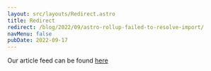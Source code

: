 ```yaml
---
layout: src/layouts/Redirect.astro
title: Redirect
redirect: /blog/2022/09/astro-rollup-failed-to-resolve-import/
navMenu: false
pubDate: 2022-09-17
---
```

<div>
Our article feed can be found <a href="/blog/2022/09/astro-rollup-failed-to-resolve-import/">here</a>
</div>
